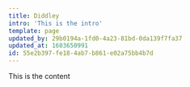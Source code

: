 ```yaml
---
title: Diddley
intro: 'This is the intro'
template: page
updated_by: 29b0194a-1fd0-4a23-81bd-0da139f7fa37
updated_at: 1603650991
id: 55e2b397-fe18-4ab7-b861-e02a75bb4b7d
---
```

This is the content